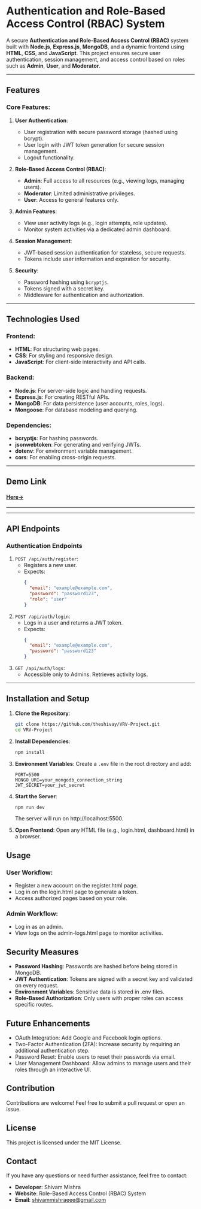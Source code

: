 # Authentication and Role-Based Access Control (RBAC) System

A secure **Authentication and Role-Based Access Control (RBAC)** system built with **Node.js**, **Express.js**, **MongoDB**, and a dynamic frontend using **HTML**, **CSS**, and **JavaScript**. This project ensures secure user authentication, session management, and access control based on roles such as **Admin**, **User**, and **Moderator**.

---

## Features

### Core Features:
1. **User Authentication**:
   - User registration with secure password storage (hashed using bcrypt).
   - User login with JWT token generation for secure session management.
   - Logout functionality.

2. **Role-Based Access Control (RBAC)**:
   - **Admin**: Full access to all resources (e.g., viewing logs, managing users).
   - **Moderator**: Limited administrative privileges.
   - **User**: Access to general features only.

3. **Admin Features**:
   - View user activity logs (e.g., login attempts, role updates).
   - Monitor system activities via a dedicated admin dashboard.

4. **Session Management**:
   - JWT-based session authentication for stateless, secure requests.
   - Tokens include user information and expiration for security.

5. **Security**:
   - Password hashing using `bcryptjs`.
   - Tokens signed with a secret key.
   - Middleware for authentication and authorization.

---

## Technologies Used

### Frontend:
- **HTML**: For structuring web pages.
- **CSS**: For styling and responsive design.
- **JavaScript**: For client-side interactivity and API calls.

### Backend:
- **Node.js**: For server-side logic and handling requests.
- **Express.js**: For creating RESTful APIs.
- **MongoDB**: For data persistence (user accounts, roles, logs).
- **Mongoose**: For database modeling and querying.

### Dependencies:
- **bcryptjs**: For hashing passwords.
- **jsonwebtoken**: For generating and verifying JWTs.
- **dotenv**: For environment variable management.
- **cors**: For enabling cross-origin requests.

---
## Demo Link 
#### [Here->](https://role-base-acces.netlify.app/)
---

<!-- ## Folder Structure -->

<!-- ```
├── public
│   ├── css
│   │   └── styles.css      # Frontend styles
│   ├── js
│   │   └── scripts.js      # Frontend scripts
│   ├── admin-logs.html     # Admin log page
│   ├── login.html          # Login page
│   ├── register.html       # Registration page
│   ├── index.html          # Home page
├── routes
│   ├── authRoutes.js       # Authentication and user management routes
├── middleware
│   ├── authenticate.js     # JWT token validation middleware
│   ├── authorize.js        # Role-based access middleware
├── models
│   ├── User.js             # User schema
│   ├── AuditLog.js         # Audit log schema
├── server.js               # Main server file
├── .env                    # Environment variables
├── package.json            # Project dependencies
└── README.md               # Documentation
``` -->

---

## API Endpoints

### **Authentication Endpoints**
1. `POST /api/auth/register`:
   - Registers a new user.
   - Expects:
     ```json
     {
       "email": "example@example.com",
       "password": "password123",
       "role": "user"
     }
     ```
2. `POST /api/auth/login`:
   - Logs in a user and returns a JWT token.
   - Expects:
     ```json
     {
       "email": "example@example.com",
       "password": "password123"
     }
     ```
3. `GET /api/auth/logs`:
   - Accessible only to Admins. Retrieves activity logs.

---

## Installation and Setup

1. **Clone the Repository**:
   ```bash
   git clone https://github.com/theshivay/VRV-Project.git
   cd VRV-Project
   ```

2. **Install Dependencies**:
   ```bash
   npm install
   ```

3. **Environment Variables**: Create a `.env` file in the root directory and add:
   ```env
   PORT=5500
   MONGO_URI=your_mongodb_connection_string
   JWT_SECRET=your_jwt_secret
   ```

4. **Start the Server**:
   ```bash
   npm run dev
   ```
   The server will run on http://localhost:5500.

5. **Open Frontend**:
   Open any HTML file (e.g., login.html, dashboard.html) in a browser.

## Usage

### User Workflow:
- Register a new account on the register.html page.
- Log in on the login.html page to generate a token.
- Access authorized pages based on your role.

### Admin Workflow:
- Log in as an admin.
- View logs on the admin-logs.html page to monitor activities.

## Security Measures
- **Password Hashing**: Passwords are hashed before being stored in MongoDB.
- **JWT Authentication**: Tokens are signed with a secret key and validated on every request.
- **Environment Variables**: Sensitive data is stored in .env files.
- **Role-Based Authorization**: Only users with proper roles can access specific routes.

## Future Enhancements
- OAuth Integration: Add Google and Facebook login options.
- Two-Factor Authentication (2FA): Increase security by requiring an additional authentication step.
- Password Reset: Enable users to reset their passwords via email.
- User Management Dashboard: Allow admins to manage users and their roles through an interactive UI.

## Contribution
Contributions are welcome! Feel free to submit a pull request or open an issue.

## License
This project is licensed under the MIT License.

## Contact
If you have any questions or need further assistance, feel free to contact:

- **Developer**: Shivam Mishra
- **Website**: Role-Based Access Control (RBAC) System
- **Email**: shivammishraeee@gmail.com